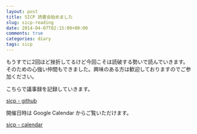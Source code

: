 ```yaml
---
layout: post
title: SICP 読書会始めました
slug: sicp-reading
date: 2014-04-07T02:15:09+00:00
comments: true
categories: diary
tags: sicp
---
```


もうすでに2回ほど挫折してるけど今回こそは読破する勢いで読んでいきます。そのための心強い仲間もできました。興味のある方は歓迎しておりますのでご参加ください。

こちらで議事録を記録していきます。

<a href="https://github.com/sicp-reading" title="sicp github" target="_blank">sicp - github</a>

開催日時は Google Calendar からご覧いただけます。

<a href="https://www.google.com/calendar/embed?src=78fvffvhpkbnajj10h5pqmm1rk@group.calendar.google.com&ctz=Asia/Tokyo" title="sicp" target="_blank">sicp - calendar</a>
